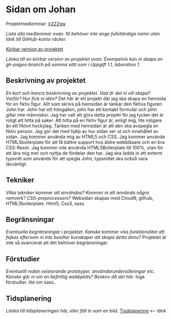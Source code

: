 
# Sidan om Johan
Projektmedlemmar: 
[lr222gw](https://github.com/lr222gw)

*Lista alla medlemmar ovan. Ni behöver inte ange fullständiga namn utan länk till GitHub-konto räcker.*

[Körbar version av projektet](https://c9.io/lr222gw/projektskelettht13/workspace/index.html)

*Länka till en körbar version av projektet ovan. Exempelvis kan ni skapa en gh-pages-branch på samma sätt som i Uppgift 1.1, laboration 1.*

## Beskrivning av projektet
*En kort och koncis beskrivning av projektet. Vad är det ni vill skapa? Varför? Hur fick ni idén?*
Det här är ett projekt där jag ska skapa en hemsida för en fiktiv figur. Allt som skrivs på hemsidan är tankar den fiktiva figuren John har. John har ett fotogalleri, john har ett kontakt formulär och john gillar inte människor.
Jag har valt att göra detta projekt för jag tycker det är roligt att hitta på saker.
Att hitta på en fiktiv figur är, enligt mig, lite roligare än ett fiktivt hockylag. Tanken med hemsidan är att den ska avspegla en fiktiv person. Jag gör det med hjälp av hur sidan ser ut och innehållet av sidan.
Jag kommer använda mig av HTML5 och CSS. Jag kommer använda HTML5boilerplate för att få bättre support hos äldre webbläsare och en bra CSS-Reset. Jag kommer inte använda HTML5Boilerplate till 100%, utan för att lära mig mer och nyttja de fördelar den har.
Jag ska ladda in ett externt typsnitt som används för att spegla John, typsnittet ska också vara läsvänligt. 

## Tekniker
*Vilka tekniker kommer att användas? Kommer ni att använda några ramverk? CSS-preprocessors?*
Websidan skapas med Cloud9, github, HTML5boilerplate. Html5, Css3, sass.

## Begränsningar
*Eventuella begränsningar i projektet. Kanske kommer viss funktionalitet att fejkas eftersom ni inte besitter kunskaper att skapa detta ännu?*
Projektet är inte så avancerat att det behöver begränsningar.

## Förstudier
*Eventuellt redan existerande prototyper, användarundersökningar etc. Kanske gör ni om en befintlig webbplats? Beskriv då det här.*
Inga förstudier. lite om sass..

## Tidsplanering
*Länka till tidsplaneringen här, eller fäll in som en bild.*
[Tisdplanering](Ganntschema.pdf) *<-- länk*



